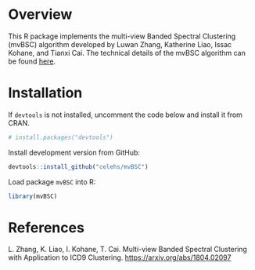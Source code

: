 # Overview

This R package implements the multi-view Banded Spectral Clustering (mvBSC) algorithm developed by Luwan Zhang, Katherine Liao, Issac Kohane, and Tianxi Cai. The technical details of the mvBSC algorithm can be found [here](https://arxiv.org/abs/1804.02097).  

# Installation

If `devtools` is not installed, uncomment the code below and install it from CRAN.

``` r
# install.packages("devtools")
```

Install development version from GitHub:

``` r
devtools::install_github("celehs/mvBSC")
```

Load package `mvBSC` into R:

``` r
library(mvBSC)
```

# References

L. Zhang, K. Liao, I. Kohane, T. Cai. Multi-view Banded Spectral Clustering with Application to ICD9 Clustering. <https://arxiv.org/abs/1804.02097>
